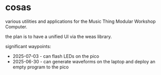 
# cosas

various utilities and applications for the Music Thing Modular Workshop Computer.

the plan is to have a unified UI via the weas library.

significant waypoints:
* 2025-07-03 - can flash LEDs on the pico
* 2025-06-30 - can generate waveforms on the laptop and deploy an empty program to the pico
